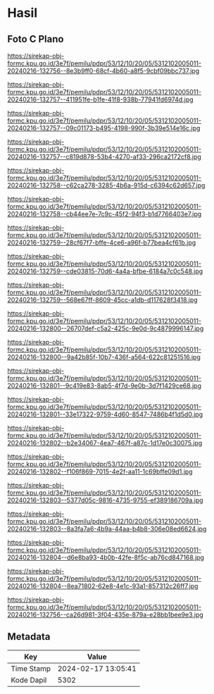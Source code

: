# Hasil

## Foto C Plano

https://sirekap-obj-formc.kpu.go.id/3e7f/pemilu/pdpr/53/12/10/20/05/5312102005011-20240216-132756--8e3b9ff0-68cf-4b60-a8f5-9cbf09bbc737.jpg

https://sirekap-obj-formc.kpu.go.id/3e7f/pemilu/pdpr/53/12/10/20/05/5312102005011-20240216-132757--411951fe-b1fe-41f8-938b-77941fd6974d.jpg

https://sirekap-obj-formc.kpu.go.id/3e7f/pemilu/pdpr/53/12/10/20/05/5312102005011-20240216-132757--09c01173-b495-4198-990f-3b39e514e16c.jpg

https://sirekap-obj-formc.kpu.go.id/3e7f/pemilu/pdpr/53/12/10/20/05/5312102005011-20240216-132757--c819d878-53b4-4270-af33-296ca2172cf8.jpg

https://sirekap-obj-formc.kpu.go.id/3e7f/pemilu/pdpr/53/12/10/20/05/5312102005011-20240216-132758--c62ca278-3285-4b6a-915d-c6394c62d657.jpg

https://sirekap-obj-formc.kpu.go.id/3e7f/pemilu/pdpr/53/12/10/20/05/5312102005011-20240216-132758--cb44ee7e-7c9c-45f2-94f3-b1d7766403e7.jpg

https://sirekap-obj-formc.kpu.go.id/3e7f/pemilu/pdpr/53/12/10/20/05/5312102005011-20240216-132759--28cf67f7-bffe-4ce6-a96f-b77bea4cf61b.jpg

https://sirekap-obj-formc.kpu.go.id/3e7f/pemilu/pdpr/53/12/10/20/05/5312102005011-20240216-132759--cde03815-70d6-4a4a-bfbe-6184a7c0c548.jpg

https://sirekap-obj-formc.kpu.go.id/3e7f/pemilu/pdpr/53/12/10/20/05/5312102005011-20240216-132759--568e67ff-8609-45cc-a1db-d117628f3418.jpg

https://sirekap-obj-formc.kpu.go.id/3e7f/pemilu/pdpr/53/12/10/20/05/5312102005011-20240216-132800--26707def-c5a2-425c-9e0d-9c4879996147.jpg

https://sirekap-obj-formc.kpu.go.id/3e7f/pemilu/pdpr/53/12/10/20/05/5312102005011-20240216-132800--9a42b85f-10b7-436f-a564-622c81251516.jpg

https://sirekap-obj-formc.kpu.go.id/3e7f/pemilu/pdpr/53/12/10/20/05/5312102005011-20240216-132801--9c419e83-8ab5-4f7d-9e0b-3d7f1429ce68.jpg

https://sirekap-obj-formc.kpu.go.id/3e7f/pemilu/pdpr/53/12/10/20/05/5312102005011-20240216-132801--33e17322-9759-4d60-8547-7486b4f1d5d0.jpg

https://sirekap-obj-formc.kpu.go.id/3e7f/pemilu/pdpr/53/12/10/20/05/5312102005011-20240216-132802--b2e34067-4ea7-467f-a87c-1d17e0c30075.jpg

https://sirekap-obj-formc.kpu.go.id/3e7f/pemilu/pdpr/53/12/10/20/05/5312102005011-20240216-132802--f106f869-7015-4e2f-aa11-1c69bffe09d1.jpg

https://sirekap-obj-formc.kpu.go.id/3e7f/pemilu/pdpr/53/12/10/20/05/5312102005011-20240216-132803--5377d05c-9816-4735-9755-ef389186709a.jpg

https://sirekap-obj-formc.kpu.go.id/3e7f/pemilu/pdpr/53/12/10/20/05/5312102005011-20240216-132803--8a3fa7a6-4b9a-44aa-b4b8-306e08ed6624.jpg

https://sirekap-obj-formc.kpu.go.id/3e7f/pemilu/pdpr/53/12/10/20/05/5312102005011-20240216-132804--d6e8ba93-4b0b-42fe-8f5c-ab76cd847168.jpg

https://sirekap-obj-formc.kpu.go.id/3e7f/pemilu/pdpr/53/12/10/20/05/5312102005011-20240216-132804--8ea71802-62e8-4e1c-93a1-857312c26ff7.jpg

https://sirekap-obj-formc.kpu.go.id/3e7f/pemilu/pdpr/53/12/10/20/05/5312102005011-20240216-132756--ca26d981-3f04-435e-879a-e28bb1bee9e3.jpg


## Metadata

| Key        | Value               |
| ---------- | ------------------- |
| Time Stamp | 2024-02-17 13:05:41 |
| Kode Dapil | 5302                |



